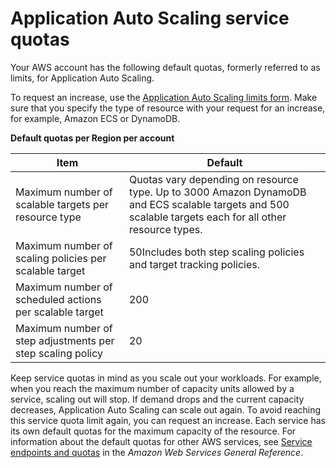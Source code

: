 # Application Auto Scaling service quotas<a name="application-auto-scaling-limits"></a>

Your AWS account has the following default quotas, formerly referred to as limits, for Application Auto Scaling\. 

To request an increase, use the [Application Auto Scaling limits form](https://console.aws.amazon.com/support/home#/case/create?issueType=service-limit-increase&limitType=service-code-application-auto-scaling)\. Make sure that you specify the type of resource with your request for an increase, for example, Amazon ECS or DynamoDB\.


**Default quotas per Region per account**  

| Item | Default | 
| --- | --- | 
| Maximum number of scalable targets per resource type |  Quotas vary depending on resource type\.  Up to 3000 Amazon DynamoDB and ECS scalable targets and 500 scalable targets each for all other resource types\.  | 
| Maximum number of scaling policies per scalable target  | 50Includes both step scaling policies and target tracking policies\. | 
| Maximum number of scheduled actions per scalable target | 200 | 
| Maximum number of step adjustments per step scaling policy | 20 | 

Keep service quotas in mind as you scale out your workloads\. For example, when you reach the maximum number of capacity units allowed by a service, scaling out will stop\. If demand drops and the current capacity decreases, Application Auto Scaling can scale out again\. To avoid reaching this service quota limit again, you can request an increase\. Each service has its own default quotas for the maximum capacity of the resource\. For information about the default quotas for other AWS services, see [Service endpoints and quotas](https://docs.aws.amazon.com/general/latest/gr/aws-service-information.html) in the *Amazon Web Services General Reference*\. 